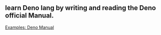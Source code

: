 ## learn Deno lang by writing and reading the Deno official Manual.

[Examples: Deno Manual](https://deno.land/manual@v1.6.1/examples)